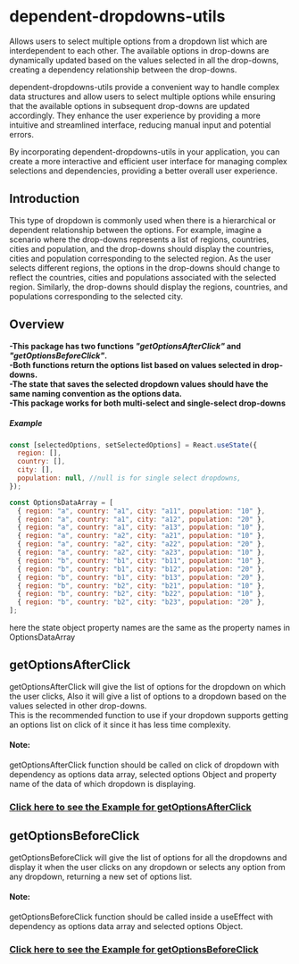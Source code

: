 # dependent-dropdowns-utils

Allows users to select multiple options from a dropdown list which are interdependent to each other. The available options in drop-downs are dynamically updated based on the values selected in all the drop-downs, creating a dependency relationship between the drop-downs.

dependent-dropdowns-utils provide a convenient way to handle complex data structures and allow users to select multiple options while ensuring that the available options in subsequent drop-downs are updated accordingly. They enhance the user experience by providing a more intuitive and streamlined interface, reducing manual input and potential errors.

By incorporating dependent-dropdowns-utils in your application, you can create a more interactive and efficient user interface for managing complex selections and dependencies, providing a better overall user experience.

## Introduction

This type of dropdown is commonly used when there is a hierarchical or dependent relationship between the options. For example, imagine a scenario where the drop-downs represents a list of regions, countries, cities and population, and the drop-downs should display the countries, cities and population corresponding to the selected region. As the user selects different regions, the options in the drop-downs should change to reflect the countries, cities and populations associated with the selected region. Similarly, the drop-downs should display the regions, countries, and populations corresponding to the selected city.

## Overview

<b>-This package has two functions <i>"getOptionsAfterClick"</i> and <i>"getOptionsBeforeClick"</i>.<br>
-Both functions return the options list based on values selected in drop-downs.<br>
-The state that saves the selected dropdown values should have the same naming convention as the options data.<br>
-This package works for both multi-select and single-select drop-downs</b>

<h5>Example</h5>

```js
const [selectedOptions, setSelectedOptions] = React.useState({
  region: [],
  country: [],
  city: [],
  population: null, //null is for single select dropdowns,
});

const OptionsDataArray = [
  { region: "a", country: "a1", city: "a11", population: "10" },
  { region: "a", country: "a1", city: "a12", population: "20" },
  { region: "a", country: "a1", city: "a13", population: "10" },
  { region: "a", country: "a2", city: "a21", population: "10" },
  { region: "a", country: "a2", city: "a22", population: "20" },
  { region: "a", country: "a2", city: "a23", population: "10" },
  { region: "b", country: "b1", city: "b11", population: "10" },
  { region: "b", country: "b1", city: "b12", population: "20" },
  { region: "b", country: "b1", city: "b13", population: "20" },
  { region: "b", country: "b2", city: "b21", population: "10" },
  { region: "b", country: "b2", city: "b22", population: "10" },
  { region: "b", country: "b2", city: "b23", population: "20" },
];
```

here the state object property names are the same as the property names in OptionsDataArray

## getOptionsAfterClick

getOptionsAfterClick will give the list of options for the dropdown on which the user clicks, Also it will give a list of options to a dropdown based on the values selected in other drop-downs.<br>
This is the recommended function to use if your dropdown supports getting an options list on click of it since it has less time complexity.

<h4>Note:</h4>
getOptionsAfterClick function should be called on click of dropdown with dependency as options data array, selected options Object and property name of the data of which dropdown is displaying.

### [Click here to see the Example for getOptionsAfterClick](https://codesandbox.io/s/youthful-mountain-vh46nh?file=/demo.tsx)

## getOptionsBeforeClick

getOptionsBeforeClick will give the list of options for all the dropdowns and display it when the user clicks on any dropdown or selects any option from any dropdown, returning a new set of options list.

<h4>Note:</h4>
getOptionsBeforeClick function should be called inside a useEffect with dependency as options data array and selected options Object.

### [Click here to see the Example for getOptionsBeforeClick](https://codesandbox.io/s/sleepy-austin-5gn4lf?file=/demo.tsx)
